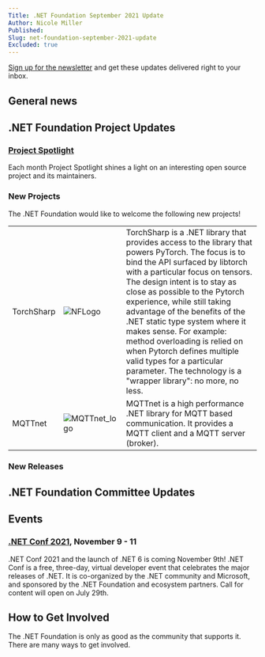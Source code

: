 ```yaml
---
Title: .NET Foundation September 2021 Update
Author: Nicole Miller
Published:
Slug: net-foundation-september-2021-update
Excluded: true
---
```



[Sign up for the newsletter](http://eepurl.com/dhL_qb) and get these updates delivered right to your inbox.

## General news


## .NET Foundation Project Updates

### [Project Spotlight](https://dotnetfoundation.org/projects/spotlight)

Each month Project Spotlight shines a light on an interesting open source project and its maintainers. 




### New Projects
The .NET Foundation would like to welcome the following new projects!

| | | |
|-|-|-|
|TorchSharp|![NFLogo](https://user-images.githubusercontent.com/1334951/113320871-de42d080-92c7-11eb-895f-0d5028cc414c.png)|TorchSharp is a .NET library that provides access to the library that powers PyTorch. The focus is to bind the API surfaced by libtorch with a particular focus on tensors. The design intent is to stay as close as possible to the Pytorch experience, while still taking advantage of the benefits of the .NET static type system where it makes sense. For example: method overloading is relied on when Pytorch defines multiple valid types for a particular parameter.  The technology is a "wrapper library": no more, no less.|
|MQTTnet|![MQTTnet_logo](https://user-images.githubusercontent.com/1334951/132379977-f081ed93-4047-4762-a053-2cfdf90023cd.png)|MQTTnet is a high performance .NET library for MQTT based communication. It provides a MQTT client and a MQTT server (broker).|




### New Releases





## .NET Foundation Committee Updates





## Events


### [.NET Conf 2021](https://dotnetconf.net/?utm_campaign=savedate&utm_source=dotnetfdn&utm_medium=newsletter), November 9 - 11
.NET Conf 2021 and the launch of .NET 6 is coming November 9th! .NET Conf is a free, three-day, virtual developer event that celebrates the major releases of .NET. It is co-organized by the .NET community and Microsoft, and sponsored by the .NET Foundation and ecosystem partners. Call for content will open on July 29th. 


## How to Get Involved
The .NET Foundation is only as good as the community that supports it. There are many ways to get involved. 




